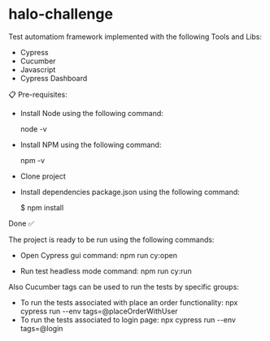 # halo-challenge
Test automatiom framework implemented with the following Tools and Libs:

- Cypress
- Cucumber
- Javascript
- Cypress Dashboard

📋 Pre-requisites:

- Install Node using the following command:
  
  node -v

- Install NPM using the following command:
  
  npm -v

- Clone project

- Install dependencies package.json using the following command:

  
  $ npm install

Done ✅

The project is ready to be run using the following commands:

- Open Cypress gui command:
npm run cy:open 

- Run test headless mode command:
npm run cy:run 

Also Cucumber tags can be used to run the tests by specific groups:
- To run the tests associated with place an order functionality:
  npx cypress run --env tags=@placeOrderWithUser
- To run the tests associated to login page:
  npx cypress run --env tags=@login
